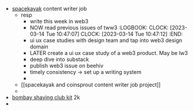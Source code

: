 - [spacekayak](https://www.spacekayak.xyz/) content writer job
	- resp
		- write this week in web3
		- NOW read previous issues of tww3
		  :LOGBOOK:
		  CLOCK: [2023-03-14 Tue 10:47:07]
		  CLOCK: [2023-03-14 Tue 10:47:12]
		  :END:
		- ui ux case studies with design team and tap into web3 design domain
		- LATER create a ui ux case study of a web3 product. May be lw3
		- deep dive into substack
		- publish web3 issue on beehiv
		- timely consistency -> set up a writing system
		-
	- [[spacekayak and coinsprout content writer job project]]
	-
- [bombay shaving club kit](https://bombayshavingcompany.com/products/premium-shaving-kit-for-men) 2k
-